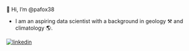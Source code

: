 :robot: Hi, I’m @pafox38
- I am an aspiring data scientist with a background in geology :hammer_and_pick: and climatology :earth_americas:.

[![linkedin](https://user-images.githubusercontent.com/89264686/130872348-d3c45d34-b628-4245-82f8-d60a4ed8852f.jpg)][1]

<!---
pafox38/pafox38 is a ✨ special ✨ repository because its `README.md` (this file) appears on your GitHub profile.
You can click the Preview link to take a look at your changes.
--->
[1]: www.linkedin.com/in/phil-fox-77997152
